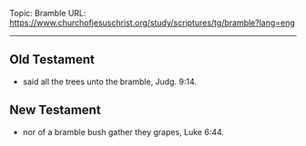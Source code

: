 Topic: Bramble
URL: https://www.churchofjesuschrist.org/study/scriptures/tg/bramble?lang=eng

---

## Old Testament

- said all the trees unto the bramble, Judg. 9:14.

## New Testament

- nor of a bramble bush gather they grapes, Luke 6:44.

